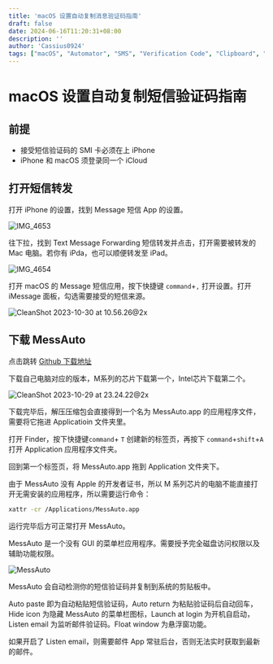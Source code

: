 ```yaml
---
title: 'macOS 设置自动复制消息验证码指南'
draft: false
date: 2024-06-16T11:20:31+08:00
description: ''
author: 'Cassius0924'
tags: ["macOS", "Automator", "SMS", "Verification Code", "Clipboard", "Tutorial"]
---
```


# macOS 设置自动复制短信验证码指南

## 前提

- 接受短信验证码的 SMI 卡必须在上 iPhone
- iPhone 和 macOS 须登录同一个 iCloud



## 打开短信转发

打开 iPhone 的设置，找到 Message 短信 App 的设置。

![IMG_4653](https://s2.loli.net/2023/10/30/qHoz7iTwOhpkuW5.png)

往下拉，找到 Text Message Forwarding 短信转发并点击，打开需要被转发的 Mac 电脑。若你有 iPda，也可以顺便转发至 iPad。

![IMG_4654](https://s2.loli.net/2023/10/30/jbnJeSd87K5IRZP.png)

打开 macOS 的 Message 短信应用，按下快捷键 `command`+`,` 打开设置。打开 iMessage 面板，勾选需要接受的短信来源。

![CleanShot 2023-10-30 at 10.56.26@2x](https://s2.loli.net/2023/10/30/2wzkGOfLyrCbiTQ.png)

## 下载 MessAuto

点击跳转 [Github 下载地址](https://github.com/LeeeSe/MessAuto)

下载自己电脑对应的版本，M系列的芯片下载第一个，Intel芯片下载第二个。

![CleanShot 2023-10-29 at 23.24.22@2x](https://s2.loli.net/2023/10/29/UMl8vyE1OsXCQnP.png)

下载完毕后，解压压缩包会直接得到一个名为 MessAuto.app 的应用程序文件，需要将它拖进 Applicatioin 文件夹里。

打开 Finder，按下快捷键`command`+ `T` 创建新的标签页，再按下 `command`+`shift`+`A`打开 Application 应用程序文件夹。

回到第一个标签页，将 MessAuto.app 拖到 Application 文件夹下。

由于 MessAuto 没有 Apple 的开发者证书，所以 M 系列芯片的电脑不能直接打开无需安装的应用程序，所以需要运行命令：

```bash
xattr -cr /Applications/MessAuto.app
```

运行完毕后方可正常打开 MessAuto。

MessAuto 是一个没有 GUI 的菜单栏应用程序。需要授予完全磁盘访问权限以及辅助功能权限。

![MessAuto](https://s2.loli.net/2023/10/30/lcRFEbIvQzZfVSW.png)

MessAuto 会自动检测你的短信验证码并复制到系统的剪贴板中。

Auto paste 即为自动粘贴短信验证码，Auto return 为粘贴验证码后自动回车，Hide icon 为隐藏 MessAuto 的菜单栏图标，Launch at login 为开机自启动，Listen email 为监听邮件验证码。Float window 为悬浮窗功能。

如果开启了 Listen email，则需要邮件 App 常驻后台，否则无法实时获取到最新的邮件。
